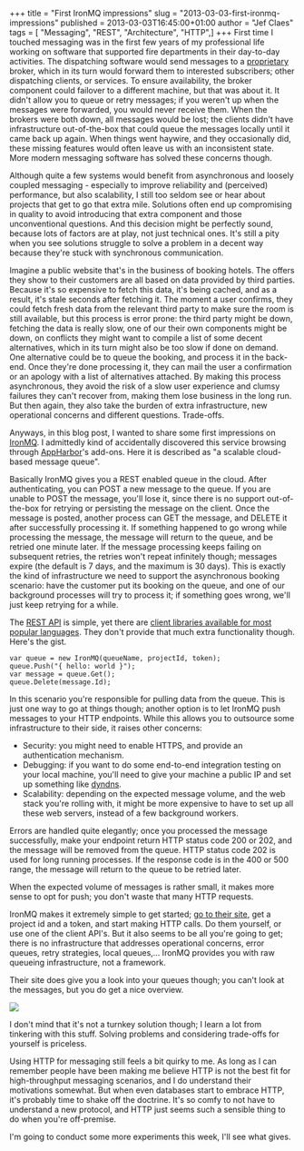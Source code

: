+++
title = "First IronMQ impressions"
slug = "2013-03-03-first-ironmq-impressions"
published = 2013-03-03T16:45:00+01:00
author = "Jef Claes"
tags = [ "Messaging", "REST", "Architecture", "HTTP",]
+++
First time I touched messaging was in the first few years of my
professional life working on software that supported fire departments in
their day-to-day activities. The dispatching software would send
messages to a [proprietary](http://www.intergraph.com/) broker, which in
its turn would forward them to interested subscribers; other dispatching
clients, or services. To ensure availability, the broker component could
failover to a different machine, but that was about it. It didn't allow
you to queue or retry messages; if you weren't up when the messages were
forwarded, you would never receive them. When the brokers were both
down, all messages would be lost; the clients didn't have infrastructure
out-of-the-box that could queue the messages locally until it came back
up again. When things went haywire, and they occasionally did, these
missing features would often leave us with an inconsistent state. More
modern messaging software has solved these concerns though.  
  
Although quite a few systems would benefit from asynchronous and loosely
coupled messaging - especially to improve reliability and (perceived)
performance, but also scalability, I still too seldom see or hear about
projects that get to go that extra mile. Solutions often end up
compromising in quality to avoid introducing that extra component and
those unconventional questions. And this decision might be perfectly
sound, because lots of factors are at play, not just technical ones.
It's still a pity when you see solutions struggle to solve a problem in
a decent way because they're stuck with synchronous communication.  
  
Imagine a public website that's in the business of booking hotels. The
offers they show to their customers are all based on data provided by
third parties. Because it's so expensive to fetch this data, it's being
cached, and as a result, it's stale seconds after fetching it. The
moment a user confirms, they could fetch fresh data from the relevant
third party to make sure the room is still available, but this process
is error prone: the third party might be down, fetching the data is
really slow, one of our their own components might be down, on conflicts
they might want to compile a list of some decent alternatives, which in
its turn might also be too slow if done on demand. One alternative could
be to queue the booking, and process it in the back-end. Once they're
done processing it, they can mail the user a confirmation or an apology
with a list of alternatives attached. By making this process
asynchronous, they avoid the risk of a slow user experience and clumsy
failures they can't recover from, making them lose business in the long
run. But then again, they also take the burden of extra infrastructure,
new operational concerns and different questions. Trade-offs.  
  
Anyways, in this blog post, I wanted to share some first impressions on
[IronMQ](http://www.iron.io/mq). I admittedly kind of accidentally
discovered this service browsing through
[AppHarbor](https://appharbor.com/)'s add-ons. Here it is described as
"a scalable cloud-based message queue".  
  
Basically IronMQ gives you a REST enabled queue in the cloud. After
authenticating, you can POST a new message to the queue. If you are
unable to POST the message, you'll lose it, since there is no support
out-of-the-box for retrying or persisting the message on the client.
Once the message is posted, another process can GET the message, and
DELETE it after successfully processing it. If something happened to go
wrong while processing the message, the message will return to the
queue, and be retried one minute later. If the message processing keeps
failing on subsequent retries, the retries won't repeat infinitely
though; messages expire (the default is 7 days, and the maximum is 30
days). This is exactly the kind of infrastructure we need to support the
asynchronous booking scenario: have the customer put its booking on the
queue, and one of our background processes will try to process it; if
something goes wrong, we'll just keep retrying for a while.  
  
The [REST API](http://dev.iron.io/mq/reference/api/) is simple, yet
there are [client libraries available for most popular
languages](http://dev.iron.io/mq/libraries/). They don't provide that
much extra functionality though. Here's the gist.  

    var queue = new IronMQ(queueName, projectId, token);
    queue.Push("{ hello: world }");
    var message = queue.Get();
    queue.Delete(message.Id);

In this scenario you're responsible for pulling data from the queue.
This is just one way to go at things though; another option is to let
IronMQ push messages to your HTTP endpoints. While this allows you to
outsource some infrastructure to their side, it raises other concerns:  

-   Security: you might need to enable HTTPS, and provide an
    authentication mechanism.
-   Debugging: if you want to do some end-to-end integration testing on
    your local machine, you'll need to give your machine a public IP and
    set up something like [dyndns](http://dyn.com/dns/). 
-   Scalability: depending on the expected message volume, and the web
    stack you're rolling with, it might be more expensive to have to set
    up all these web servers, instead of a few background workers.

Errors are handled quite elegantly; once you processed the message
successfully, make your endpoint return HTTP status code 200 or 202, and
the message will be removed from the queue. HTTP status code 202 is used
for long running processes. If the response code is in the 400 or 500
range, the message will return to the queue to be retried later.  
  
When the expected volume of messages is rather small, it makes more
sense to opt for push; you don't waste that many HTTP requests.  
  
IronMQ makes it extremely simple to get started; [go to their
site](http://www.iron.io/), get a project id and a token, and start
making HTTP calls. Do them yourself, or use one of the client API's. But
it also seems to be all you're going to get; there is no infrastructure
that addresses operational concerns, error queues, retry strategies,
local queues,... IronMQ provides you with raw queueing infrastructure,
not a framework.  
  
Their site does give you a look into your queues though; you can't look
at the messages, but you do get a nice overview.  
  

[![](../images/thumbnails/2013-03-03-first-ironmq-impressions-IronMq.PNG)](../images/2013-03-03-first-ironmq-impressions-IronMq.PNG)

  
I don't mind that it's not a turnkey solution though; I learn a lot from
tinkering with this stuff. Solving problems and considering trade-offs
for yourself is priceless.  
  
Using HTTP for messaging still feels a bit quirky to me. As long as I
can remember people have been making me believe HTTP is not the best fit
for high-throughput messaging scenarios, and I do understand their
motivations somewhat. But when even databases start to embrace HTTP,
it's probably time to shake off the doctrine. It's so comfy to not have
to understand a new protocol, and HTTP just seems such a sensible thing
to do when you're off-premise.  
  
I'm going to conduct some more experiments this week, I'll see what
gives.
